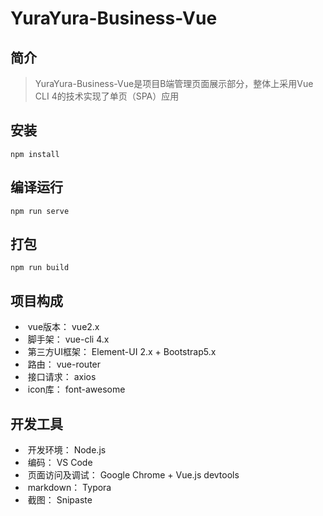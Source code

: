 # YuraYura-Business-Vue



## 简介

> YuraYura-Business-Vue是项目B端管理页面展示部分，整体上采用Vue CLI 4的技术实现了单页（SPA）应用

## 安装

```
npm install
```

## 编译运行
```
npm run serve
```

## 打包
```
npm run build
```

## 项目构成

- ​    vue版本： vue2.x
- ​    脚手架： vue-cli 4.x
- ​    第三方UI框架： Element-UI 2.x  +  Bootstrap5.x
- ​    路由： vue-router
- ​    接口请求： axios
- ​    icon库： font-awesome

## 开发工具

- ​    开发环境： Node.js
- ​    编码： VS Code
- ​    页面访问及调试： Google Chrome + Vue.js devtools
- ​    markdown： Typora
- ​    截图： Snipaste

